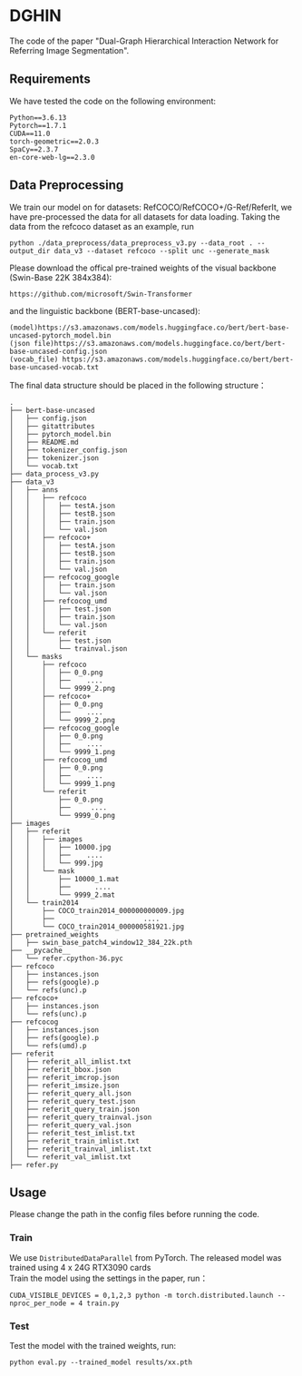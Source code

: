 # DGHIN
The code of the paper "Dual-Graph Hierarchical Interaction Network for Referring Image Segmentation".  
 
## Requirements
We have tested the code on the following environment:  
```
Python==3.6.13  
Pytorch==1.7.1  
CUDA==11.0  
torch-geometric==2.0.3  
SpaCy==2.3.7  
en-core-web-lg==2.3.0  
```
## Data Preprocessing
We train our model on for datasets: RefCOCO/RefCOCO+/G-Ref/ReferIt, we have pre-processed the data for all datasets for data loading. Taking the data from the refcoco dataset as an example, run
```
python ./data_preprocess/data_preprocess_v3.py --data_root . --output_dir data_v3 --dataset refcoco --split unc --generate_mask 
```
Please download the offical pre-trained weights of the visual backbone (Swin-Base 22K 384x384):
```
https://github.com/microsoft/Swin-Transformer
```  
and the linguistic backbone (BERT-base-uncased): 
```
(model)https://s3.amazonaws.com/models.huggingface.co/bert/bert-base-uncased-pytorch_model.bin 
(json file)https://s3.amazonaws.com/models.huggingface.co/bert/bert-base-uncased-config.json 
(vocab_file) https://s3.amazonaws.com/models.huggingface.co/bert/bert-base-uncased-vocab.txt  
```
The final data structure should be placed in the following structure：
```
.
├── bert-base-uncased
│   ├── config.json
│   ├── gitattributes
│   ├── pytorch_model.bin
│   ├── README.md
│   ├── tokenizer_config.json
│   ├── tokenizer.json
│   └── vocab.txt
├── data_process_v3.py
├── data_v3
│   ├── anns
│   │   ├── refcoco
│   │   │   ├── testA.json
│   │   │   ├── testB.json
│   │   │   ├── train.json
│   │   │   └── val.json
│   │   ├── refcoco+
│   │   │   ├── testA.json
│   │   │   ├── testB.json
│   │   │   ├── train.json
│   │   │   └── val.json
│   │   ├── refcocog_google
│   │   │   ├── train.json
│   │   │   └── val.json
│   │   ├── refcocog_umd
│   │   │   ├── test.json
│   │   │   ├── train.json
│   │   │   └── val.json
│   │   └── referit
│   │       ├── test.json
│   │       └── trainval.json
│   └── masks
│       ├── refcoco
│       │   ├── 0_0.png
│       │   ├──    ....
│       │   └── 9999_2.png
│       ├── refcoco+
│       │   ├── 0_0.png
│       │   ├──    ....
│       │   └── 9999_2.png
│       ├── refcocog_google
│       │   ├── 0_0.png
│       │   ├──    ....
│       │   └── 9999_1.png
│       ├── refcocog_umd
│       │   ├── 0_0.png
│       │   ├──    ....
│       │   └── 9999_1.png
│       └── referit
│           ├── 0_0.png
│           ├──     ....
│           └── 9999_0.png
├── images
│   ├── referit
│   │   ├── images
│   │   │   ├── 10000.jpg
│   │   │   ├──    ....
│   │   │   └── 999.jpg
│   │   └── mask
│   │       ├── 10000_1.mat
│   │       ├──      ....
│   │       └── 9999_2.mat
│   └── train2014
│       ├── COCO_train2014_000000000009.jpg
│       ├──                      ....
│       └── COCO_train2014_000000581921.jpg
├── pretrained_weights
│   ├── swin_base_patch4_window12_384_22k.pth
├── __pycache__
│   └── refer.cpython-36.pyc
├── refcoco
│   ├── instances.json
│   ├── refs(google).p
│   └── refs(unc).p
├── refcoco+
│   ├── instances.json
│   └── refs(unc).p
├── refcocog
│   ├── instances.json
│   ├── refs(google).p
│   └── refs(umd).p
├── referit
│   ├── referit_all_imlist.txt
│   ├── referit_bbox.json
│   ├── referit_imcrop.json
│   ├── referit_imsize.json
│   ├── referit_query_all.json
│   ├── referit_query_test.json
│   ├── referit_query_train.json
│   ├── referit_query_trainval.json
│   ├── referit_query_val.json
│   ├── referit_test_imlist.txt
│   ├── referit_train_imlist.txt
│   ├── referit_trainval_imlist.txt
│   └── referit_val_imlist.txt
├── refer.py
```
## Usage
Please change the path in the config files before running the code.  
### Train  
We use `DistributedDataParallel` from PyTorch.
The released model was trained using 4 x 24G RTX3090 cards  
Train the model using the settings in the paper, run：
```
CUDA_VISIBLE_DEVICES = 0,1,2,3 python -m torch.distributed.launch --nproc_per_node = 4 train.py
```
### Test
Test the model with the trained weights, run:
```
python eval.py --trained_model results/xx.pth
```
